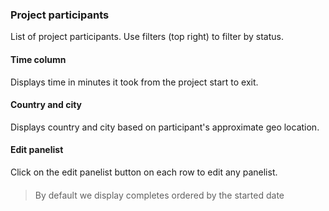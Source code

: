 ### Project participants

List of project participants. Use filters (top right) to filter by status.

#### Time column

Displays time in minutes it took from the project start to exit.

#### Country and city

Displays country and city based on participant's approximate geo location.

#### Edit panelist

Click on the edit panelist button on each row to edit any panelist.

#### 

> By default we display completes ordered by the started date
